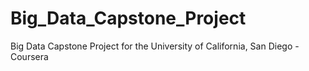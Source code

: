 # Big_Data_Capstone_Project
Big Data Capstone Project for the University of California, San Diego - Coursera
